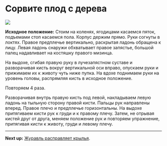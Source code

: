 # Сорвите плод с дерева



![](../img/38.png)

**Исходное положение:** Cтоим на коленях, ягодицами касаемся пяток, подъемами
стоп касаемся пола. Корпус держим прямо. Руки согнуты в локтях. Правое
предплечье вертикально, раскрытая ладонь обращена к лицу. Левая ладонь снаружи
обхватывает правое запястье, большой палец надавливает на костяшку правого
мизинца.

На выдохе, сгибая правую руку в лучезапястном суставе и разворачивая кисть
вокруг вертикальной оси вправо, опускаем руки и прижимаем их к животу чуть ниже
пупка. На вдохе поднимаем руки на уровень головы, распрямляя кисть в исходное
положение.

Повторяем 4 раза.

Разворачивая внутрь правую кисть под левой, накладываем левую ладонь на тыльную
сторону правой кисти. Пальцы рук направлены вперед. Правое плечо и предплечье
горизонтальны. На выдохе притягиваем кисти рук к груди и к правому плечу. Затем,
не отрывая кистей друг от друга, меняем положение рук и повторяем упражнение,
притягивая кисти к животу, груди и левому плечу.

***

**Next up:** [Журавль расправляет крылья](../39).
